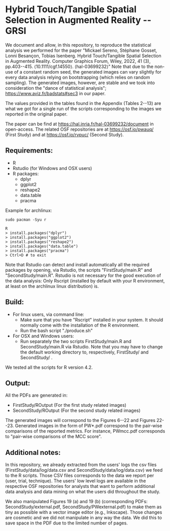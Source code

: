 # Hybrid Touch/Tangible Spatial Selection in Augmented Reality -- GRSI

We document and allow, in this repository, to reproduce the statistical analysis we performed for the paper "Mickael Sereno, Stéphane Gosset, Lonni Besançon, Tobias Isenberg. Hybrid Touch/Tangible Spatial Selection in Augmented Reality. Computer Graphics Forum, Wiley, 2022, 41 (3), pp.403--415. ⟨10.1111/cgf.14550⟩. ⟨hal-03699232⟩" 
Note that due to the non-use of a constant random seed, the generated images can vary slightly for every data analysis relying on bootstrapping (which relies on random sampling). The generated images, however, are stable and we took into consideration the "dance of statistical analysis"; https://www.aviz.fr/badstats#sec3 in our paper.

The values provided in the tables found in the Appendix (Tables 2--13) are what we got for a single run of the scripts corresponding to the images we reported in the original paper.

The paper can be find at https://hal.inria.fr/hal-03699232/document in open-access.
The related OSF repositories are at https://osf.io/pwauq/ (First Study) and at https://osf.io/rvpuc/ (Second Study). 

## Requirements:
* R
* Rstudio (for Windows and OSX users)
* R packages:
    * dplyr
    * ggplot2
    * reshape2
    * data.table
    * pracma

Example for archlinux:
```
sudo pacman -Syu r

R
> install.packages("dplyr")
> install.packages("ggplot2")
> install.packages("reshape2")
> install.packages("data.table")
> install.packages("pracma")
> Ctrl+D # to exit
```

Note that Rstudio can detect and install automatically all the required packages by opening, via Rstudio, the scripts "FirstStudy/main.R" and "SecondStudy/main.R". Rstudio is not necessary for the good execution of the data analysis: Only Rscript (installed by default with your R environment, at least on the archlinux linux distribution) is.

## Build:
* For linux users, via command line:
    * Make sure that you have "Rscript" installed in your system. It should normally come with the installation of the R environment.
    * Run the bash script "./produce.sh"
* For OSX and Windows users:
    * Run separately the two scripts FirstStudy/main.R and SecondStudy/main.R via Rstudio. Note that you may have to change the default working directory to, respectively, FirstStudy/ and SecondStudy/ .

We tested all the scripts for R version 4.2.

## Output:

All the PDFs are generated in:

* FirstStudy/ROutput (For the first study related images)
* SecondStudy/ROutput (For the second study related images)

The generated images will correspond to the Figures 6--22 and Figures 22--23.
Generated images in the form of PW\*.pdf correspond to the pair-wise comparisons of the reported metrics. For instance, PWmcc.pdf corresponds to "pair-wise comparisons of the MCC score".

## Additional notes:

In this repository, we already extracted from the users' logs the csv files (FirstStudy/data/log/data.csv and SecondStudy/data/log/data.csv) we feed to the R scripts. Those CSV files corresponds to the data we report per (user, trial, technique). The users' low level logs are available in the respective OSF repositories for analysts that want to perform additional data analysis and data mining on what the users did throughout the study.

We also manipulated Figures 19 (a) and 19 (b) (corresponding PDFs: SecondStudy/external.pdf, SecondStudy/PWexternal.pdf) to make them as tiny as possible with a vector image editor (e.g., Inkscape). Those changes are cosmetic and we did not manipulate in any way the data. We did this to save space in the PDF due to the limited number of pages.
